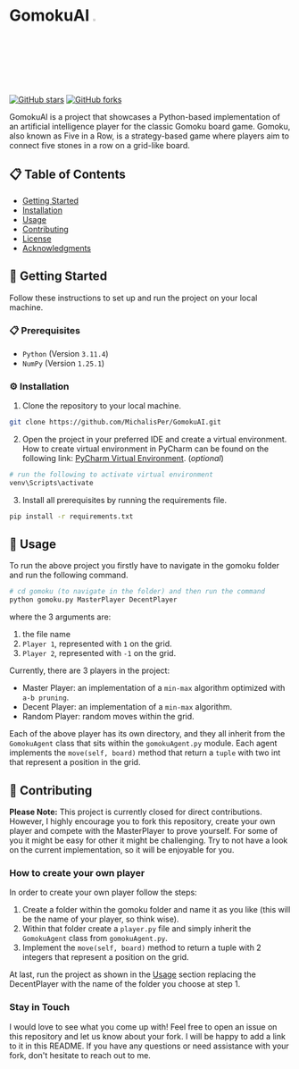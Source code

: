 # GomokuAI <img src="https://play-lh.googleusercontent.com/epVaPgYRkmgZWgjLzDxLq9ytsprYC3oXJum8zCV-Ydbcqq6rJYOehuRGZ8-vFQyej00k=w512"  width="3%" height="3%">

[![GitHub stars](https://img.shields.io/github/stars/MichalisPer/GomokuAI.svg?style=social)](https://github.com/MichalisPer/GomokuAI/stargazers)
[![GitHub forks](https://img.shields.io/github/forks/MichalisPer/GomokuAI.svg?style=social)](https://github.com/MichalisPer/GomokuAI/network/members)

GomokuAI is a project that showcases a Python-based implementation of an artificial intelligence 
player for the classic Gomoku board game. Gomoku, also known as Five in a Row, is a strategy-based 
game where players aim to connect five stones in a row on a grid-like board.

## 📋 Table of Contents

- [Getting Started](#-getting-started)
- [Installation](#-installation)
- [Usage](#-usage)
- [Contributing](#-contributing)
- [License](#-license)
- [Acknowledgments](#-acknowledgments)

## 🚀 Getting Started

Follow these instructions to set up and run the project on your local machine.

### 📋 Prerequisites
- `Python` (Version `3.11.4`)
- `NumPy` (Version `1.25.1`)

### ⚙️ Installation

1. Clone the repository to your local machine.
```bash
git clone https://github.com/MichalisPer/GomokuAI.git
```
2. Open the project in your preferred IDE and create a virtual environment. How to create virtual environment in PyCharm can be found on the following link: [PyCharm Virtual Environment](https://www.jetbrains.com/help/pycharm/creating-virtual-environment.html). (_optional_)
```bash
# run the following to activate virtual environment
venv\Scripts\activate
```
3. Install all prerequisites by running the requirements file.
```bash
pip install -r requirements.txt
```

## 📖 Usage

To run the above project you firstly have to navigate in the gomoku folder and run the following command.
```bash
# cd gomoku (to navigate in the folder) and then run the command
python gomoku.py MasterPlayer DecentPlayer
```
where the 3 arguments are:
1. the file name
2. `Player 1`, represented with `1` on the grid.
3. `Player 2`, represented with `-1` on the grid.

Currently, there are 3 players in the project:
- Master Player: an implementation of a `min-max` algorithm optimized with `a-b pruning`.
- Decent Player: an implementation of a `min-max` algorithm.
- Random Player: random moves within the grid.

Each of the above player has its own directory, and they all inherit from the `GomokuAgent` class that sits within 
the `gomokuAgent.py` module. Each agent implements the `move(self, board)` method that return a `tuple` with two int that
represent a position in the grid.

## 🤝 Contributing

**Please Note:** This project is currently closed for direct contributions. However, I highly encourage you to fork this 
repository, create your own player and compete with the MasterPlayer to prove yourself. For some of you it might be easy
for other it might be challenging. Try to not have a look on the current implementation, so it will be enjoyable for you.

### How to create your own player

In order to create your own player follow the steps:
1. Create a folder within the gomoku folder and name it as you like (this will be the name of your player, so think wise).
2. Within that folder create a `player.py` file and simply inherit the `GomokuAgent` class from `gomokuAgent.py`. 
3. Implement the `move(self, board)` method to return a tuple with 2 integers that represent a position on the grid.

At last, run the project as shown in the [Usage](#-usage) section replacing the DecentPlayer with the name of the folder
you choose at step 1.

### Stay in Touch

I would love to see what you come up with! Feel free to open an issue on this repository and let us know about your fork.
I will be happy to add a link to it in this README. If you have any questions or need assistance with your fork, 
don't hesitate to reach out to me.

